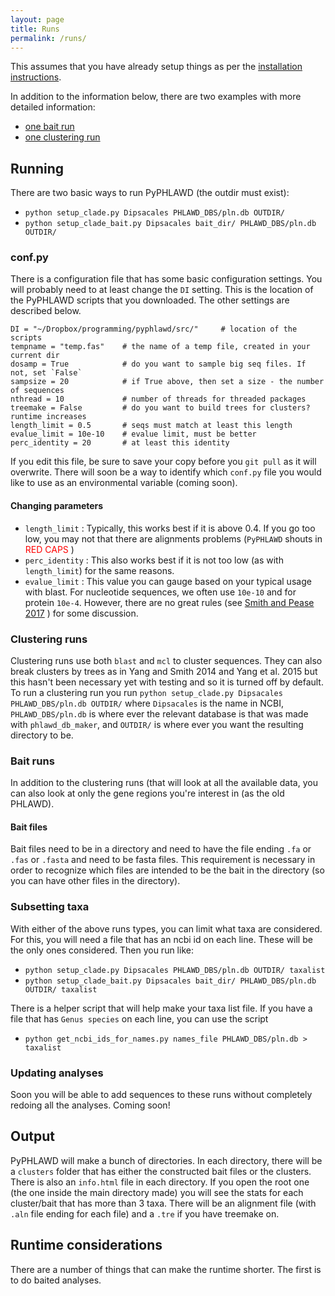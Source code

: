 ```yaml
---
layout: page
title: Runs
permalink: /runs/
---
```


This assumes that you have already setup things as per the [installation instructions](https://fephyfofum.github.io/PyPHLAWD/install/).

In addition to the information below, there are two examples with more detailed information: 

- [one bait run](https://fephyfofum.github.io/PyPHLAWD/runs/bait_ex/)
- [one clustering run](https://fephyfofum.github.io/PyPHLAWD/runs/clustering_ex/)

## Running 

There are two basic ways to run PyPHLAWD (the outdir must exist):

- `python setup_clade.py Dipsacales PHLAWD_DBS/pln.db OUTDIR/`
- `python setup_clade_bait.py Dipsacales bait_dir/ PHLAWD_DBS/pln.db OUTDIR/`

### conf.py

There is a configuration file that has some basic configuration settings. You will probably need to at least change the `DI` setting. This is the location of the PyPHLAWD scripts that you downloaded. The other settings are described below. 

```
DI = "~/Dropbox/programming/pyphlawd/src/"     # location of the scripts
tempname = "temp.fas"    # the name of a temp file, created in your current dir
dosamp = True            # do you want to sample big seq files. If not, set `False`
sampsize = 20            # if True above, then set a size - the number of sequences
nthread = 10             # number of threads for threaded packages
treemake = False         # do you want to build trees for clusters? runtime increases
length_limit = 0.5       # seqs must match at least this length
evalue_limit = 10e-10    # evalue limit, must be better
perc_identity = 20       # at least this identity
```

If you edit this file, be sure to save your copy before you `git pull` as it will overwrite. There will soon be a way to identify which `conf.py` file you would like to use as an environmental variable (coming soon).

#### Changing parameters
 - `length_limit` : Typically, this works best if it is above 0.4. If you go too low, you may not that there are alignments problems (`PyPHLAWD` shouts in <font color="red"> RED CAPS </font>)
 - `perc_identity` : This also works best if it is not too low (as with `length_limit`) for the same reasons.
 - `evalue_limit` : This value you can gauge based on your typical usage with blast. For nucleotide sequences, we often use `10e-10` and for protein `10e-4`. However, there are no great rules (see [Smith and Pease 2017](https://academic.oup.com/bib/article/18/3/451/2453289) ) for some discussion.

### Clustering runs
Clustering runs use both `blast` and `mcl` to cluster sequences. They can also break clusters by trees as in Yang and Smith 2014 and Yang et al. 2015 but this hasn't been necessary yet with testing and so it is turned off by default. To run a clustering run you run `python setup_clade.py Dipsacales PHLAWD_DBS/pln.db OUTDIR/` where `Dipsacales` is the name in NCBI, `PHLAWD_DBS/pln.db` is where ever the relevant database is that was made with `phlawd_db_maker`, and `OUTDIR/` is where ever you want the resulting directory to be.

### Bait runs
In addition to the clustering runs (that will look at all the available data, you can also look at only the gene regions you're interest in (as the old PHLAWD).

#### Bait files
Bait files need to be in a directory and need to have the file ending `.fa` or `.fas` or `.fasta` and need to be fasta files. This requirement is necessary in order to recognize which files are intended to be the bait in the directory (so you can have other files in the directory).

### Subsetting taxa
With either of the above runs types, you can limit what taxa are considered. For this, you will need a file that has an ncbi id on each line. These will be the only ones considered. Then you run like:
- `python setup_clade.py Dipsacales PHLAWD_DBS/pln.db OUTDIR/ taxalist` 
- `python setup_clade_bait.py Dipsacales bait_dir/ PHLAWD_DBS/pln.db OUTDIR/ taxalist` 

There is a helper script that will help make your taxa list file. If you have a file that has `Genus species` on each line, you can use the script 
- `python get_ncbi_ids_for_names.py names_file PHLAWD_DBS/pln.db > taxalist`

### Updating analyses
Soon you will be able to add sequences to these runs without completely redoing all the analyses.
Coming soon!

## Output
PyPHLAWD will make a bunch of directories. In each directory, there will be a `clusters` folder that has either the constructed bait files or the clusters. There is also an `info.html` file in each directory. If you open the root one (the one inside the main directory made) you will see the stats for each cluster/bait that has more than 3 taxa. There will be an alignment file (with `.aln` file ending for each file) and a `.tre` if you have treemake on.

## Runtime considerations 
There are a number of things that can make the runtime shorter. The first is to do baited analyses. 